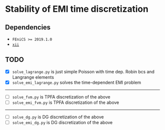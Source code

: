 # Stability of EMI time discretization

## Dependencies
- `FEniCS >= 2019.1.0`
- [`xii`](https://github.com/MiroK/fenics_ii)

## TODO
- [x] `solve_lagrange.py` is just simple Poisson with time dep. Robin bcs and Langrange elements
- [x] `solve_emi_lagrange.py` solves the time-dependent EMI problem
----------------------------------------------------------------------
- [ ] `solve_fvm.py` is TPFA discretization of the above
- [ ] `solve_emi_fvm.py` is TPFA discretization of the above
----------------------------------------------------------------------
- [ ] `solve_dg.py` is DG discretization of the above
- [ ] `solve_emi_dg.py` is DG discretization of the above
